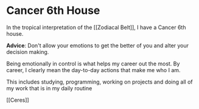 # Cancer 6th House
In the tropical interpretation of the [[Zodiacal Belt]], I have a Cancer 6th house.

**Advice**: Don't allow your emotions to get the better of you and alter your decision making.

Being emotionally in control is what helps my career out the most. By career, I clearly mean the day-to-day actions that make me who I am.

This includes studying, programming, working on projects and doing all of my work that is in my daily routine

[[Ceres]]